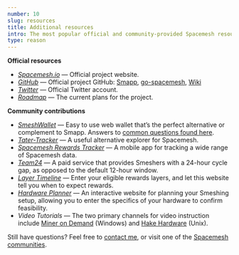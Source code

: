 ```yaml
---
number: 10
slug: resources
title: Additional resources
intro: The most popular official and community-provided Spacemesh resources
type: reason
---
```


**Official resources**

- *[Spacemesh.io](https://spacemesh.io)* — Official project website.
- *[GitHub](https://github.com/spacemeshos/)* — Official project GitHub: [Smapp](https://github.com/spacemeshos/smapp/releases), [go-spacemesh](https://github.com/spacemeshos/go-spacemesh/releases), [Wiki](https://github.com/spacemeshos/wiki/wiki)
- *[Twitter](https://twitter.com/teamspacemesh)* — Official Twitter account.
- *[Roadmap](https://github.com/spacemeshos/wiki/wiki/Roadmap)* — The current plans for the project.

**Community contributions**

- *[SmeshWallet](https://smeshwallet.com)* — Easy to use web wallet that’s the perfect alternative or complement to Smapp. Answers to [common questions found here](https://db.smeshwallet.com).
- *[Tater-Tracker](https://tater-tracker.com/)* — A useful alternative explorer for Spacemesh.
- *[Spacemesh Rewards Tracker](https://x.com/SpacemeshRT/status/1737225257034109049?s=20)* — A mobile app for tracking a wide range of Spacemesh data.
- *[Team24](https://team24.co)* — A paid service that provides Smeshers with a 24-hour cycle gap, as opposed to the default 12-hour window.
- *[Layer Timeline](http://fcmx.net/sm-eligibilities/)* — Enter your eligible rewards layers, and let this website tell you when to expect rewards.
- *[Hardware Planner](https://plan.smesh.online/)* — An interactive website for planning your Smeshing setup, allowing you to enter the specifics of your hardware to confirm feasibility.
- *Video Tutorials* — The two primary channels for video instruction include [Miner on Demand](https://www.youtube.com/@minerondemand) (Windows) and [Hake Hardware](https://www.youtube.com/@hakehardware) (Unix).

Still have questions? Feel free to [contact me](/about), or visit one of the [Spacemesh communities](/communities).